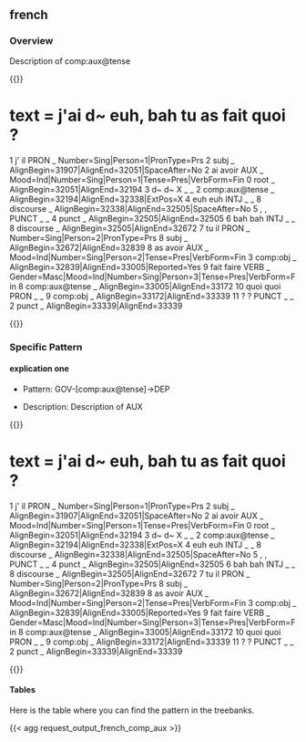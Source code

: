 ## french

### Overview

 Description of comp:aux@tense

{{<conll>}} 
# text = j'ai d~ euh, bah tu as fait quoi ?
1	j'	il	PRON	_	Number=Sing|Person=1|PronType=Prs	2	subj	_	AlignBegin=31907|AlignEnd=32051|SpaceAfter=No
2	ai	avoir	AUX	_	Mood=Ind|Number=Sing|Person=1|Tense=Pres|VerbForm=Fin	0	root	_	AlignBegin=32051|AlignEnd=32194
3	d~	d~	X	_	_	2	comp:aux@tense	_	AlignBegin=32194|AlignEnd=32338|ExtPos=X
4	euh	euh	INTJ	_	_	8	discourse	_	AlignBegin=32338|AlignEnd=32505|SpaceAfter=No
5	,	,	PUNCT	_	_	4	punct	_	AlignBegin=32505|AlignEnd=32505
6	bah	bah	INTJ	_	_	8	discourse	_	AlignBegin=32505|AlignEnd=32672
7	tu	il	PRON	_	Number=Sing|Person=2|PronType=Prs	8	subj	_	AlignBegin=32672|AlignEnd=32839
8	as	avoir	AUX	_	Mood=Ind|Number=Sing|Person=2|Tense=Pres|VerbForm=Fin	3	comp:obj	_	AlignBegin=32839|AlignEnd=33005|Reported=Yes
9	fait	faire	VERB	_	Gender=Masc|Mood=Ind|Number=Sing|Person=3|Tense=Pres|VerbForm=Fin	8	comp:aux@tense	_	AlignBegin=33005|AlignEnd=33172
10	quoi	quoi	PRON	_	_	9	comp:obj	_	AlignBegin=33172|AlignEnd=33339
11	?	?	PUNCT	_	_	2	punct	_	AlignBegin=33339|AlignEnd=33339

{{</conll>}}

### Specific Pattern

#### explication one 

- Pattern: GOV-[comp:aux@tense]->DEP


- Description: Description of AUX 

{{<conll>}}
# text = j'ai d~ euh, bah tu as fait quoi ?
1	j'	il	PRON	_	Number=Sing|Person=1|PronType=Prs	2	subj	_	AlignBegin=31907|AlignEnd=32051|SpaceAfter=No
2	ai	avoir	AUX	_	Mood=Ind|Number=Sing|Person=1|Tense=Pres|VerbForm=Fin	0	root	_	AlignBegin=32051|AlignEnd=32194
3	d~	d~	X	_	_	2	comp:aux@tense	_	AlignBegin=32194|AlignEnd=32338|ExtPos=X
4	euh	euh	INTJ	_	_	8	discourse	_	AlignBegin=32338|AlignEnd=32505|SpaceAfter=No
5	,	,	PUNCT	_	_	4	punct	_	AlignBegin=32505|AlignEnd=32505
6	bah	bah	INTJ	_	_	8	discourse	_	AlignBegin=32505|AlignEnd=32672
7	tu	il	PRON	_	Number=Sing|Person=2|PronType=Prs	8	subj	_	AlignBegin=32672|AlignEnd=32839
8	as	avoir	AUX	_	Mood=Ind|Number=Sing|Person=2|Tense=Pres|VerbForm=Fin	3	comp:obj	_	AlignBegin=32839|AlignEnd=33005|Reported=Yes
9	fait	faire	VERB	_	Gender=Masc|Mood=Ind|Number=Sing|Person=3|Tense=Pres|VerbForm=Fin	8	comp:aux@tense	_	AlignBegin=33005|AlignEnd=33172
10	quoi	quoi	PRON	_	_	9	comp:obj	_	AlignBegin=33172|AlignEnd=33339
11	?	?	PUNCT	_	_	2	punct	_	AlignBegin=33339|AlignEnd=33339

{{</conll>}}

#### Tables

 Here is the table where you can find the pattern in the treebanks.

{{< agg request_output_french_comp_aux >}}
